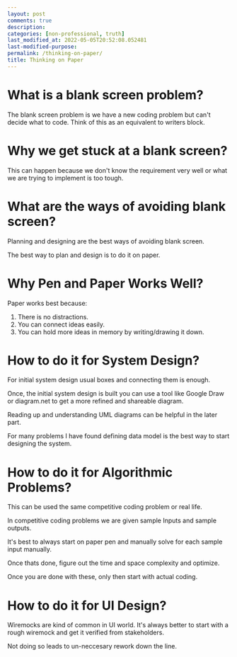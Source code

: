 ```yaml
---
layout: post
comments: true
description:
categories: [non-professional, truth]
last_modified_at: 2022-05-05T20:52:08.052481
last-modified-purpose:
permalink: /thinking-on-paper/
title: Thinking on Paper
---
```


# What is a blank screen problem?

The blank screen problem is we have a new coding problem but can't decide what to code. Think of this as an equivalent to writers block.

# Why we get stuck at a blank screen?

This can happen because we don't know the requirement very well or what we are trying to implement is too tough.

# What are the ways of avoiding blank screen?

Planning and designing are the best ways of avoiding blank screen.

The best way to plan and design is to do it on paper.

# Why Pen and Paper Works Well?

Paper works best because:

1. There is no distractions.
2. You can connect ideas easily.
3. You can hold more ideas in memory by writing/drawing it down.

# How to do it for System Design?

For initial system design usual boxes and connecting them is enough.

Once, the initial system design is built you can use a tool like Google Draw or diagram.net to get a more refined and shareable diagram.

Reading up and understanding UML diagrams can be helpful in the later part.

For many problems I have found defining data model is the best way to start designing the system.

# How to do it for Algorithmic Problems?

This can be used the same competitive coding problem or real life.

In competitive coding problems we are given sample Inputs and sample outputs.

It's best to always start on paper pen and manually solve for each sample input manually.

Once thats done, figure out the time and space complexity and optimize.

Once you are done with these, only then start with actual coding.

# How to do it for UI Design?

Wiremocks are kind of common in UI world. It's always better to start with a rough wiremock and get it verified from stakeholders.

Not doing so leads to un-neccesary rework down the line.